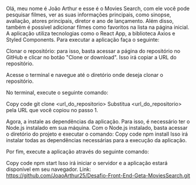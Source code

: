 Olá, meu nome é João Arthur e esse é o Movies Search, com ele você pode pesquisar filmes, ver as suas informações principais, como sinopse, avaliação, atores principais, diretor e ano de lançamento.
Além disso, também é possível adicionar filmes como favoritos na lista na página inicial. 
A aplicação utiliza tecnologias como o React App, a biblioteca Axios e Styled Components.
Para executar a aplicação faça o seguinte:

Clonar o repositório: para isso, basta acessar a página do  repositório no GitHub e clicar no botão "Clone or download". Isso irá copiar a URL do repositório.

Acesse o terminal e navegue até o diretório onde deseja clonar o repositório.

No terminal, execute o seguinte comando:


Copy code
git clone <url_do_repositorio>
Substitua <url_do_repositorio> pela URL que você copiou no passo 1.

Agora, a instale as dependências da aplicação. Para isso, é necessário ter o Node.js instalado em sua máquina. Com o Node.js instalado, basta acessar o diretório do projeto e executar o comando:
Copy code
npm install
Isso irá instalar todas as dependências necessárias para a execução da aplicação.

Por fim, execute a aplicação através do seguinte comando:

Copy code
npm start
Isso irá iniciar o servidor e a aplicação estará disponível em seu navegador.
Link: https://github.com/JoaoArthur25/Desafio-Front-End-Geta-MoviesSearch.git

